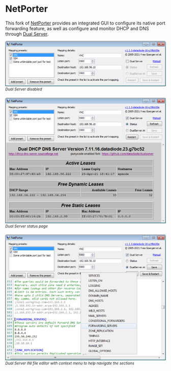 # NetPorter

This fork of [NetPorter](https://unclassified.software/files/apps/netporter "") provides an integrated GUI to configure its native port forwarding feature, as well as configure and monitor DHCP and DNS through [Dual&nbsp;Server](https://github.com/datadiode/dualserver "").

![main-window-dualserver-offline.png](Screenshots/main-window-dualserver-offline.png "")
<sup>*Dual Server disabled*</sup>

![main-window-dualserver-status.png](Screenshots/main-window-dualserver-status.png "")
<sup>*Dual Server status page*</sup>

![main-window-dualserver-config.png](Screenshots/main-window-dualserver-config.png "")
<sup>*Dual Server INI file editor with context menu to help navigate the sections*</sup>
